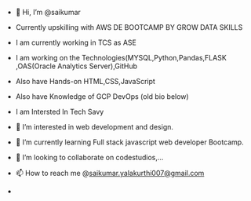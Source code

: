 - 👋 Hi, I’m @saikumar

- Currently upskilling with AWS DE BOOTCAMP BY GROW DATA SKILLS
- I am currently working in TCS as ASE
- I am working on the Technologies(MYSQL,Python,Pandas,FLASK ,OAS(Oracle Analytics Server),GitHub
- Also have Hands-on HTML,CSS,JavaScript
- Also have Knowledge of GCP DevOps (old bio below)
- I am Intersted In Tech Savy
- 👀 I’m interested in web development and design.
- 🌱 I’m currently learning Full stack javascript web developer Bootcamp.
- 💞️ I’m looking to collaborate on codestudios,...
- 📫 How to reach me  @saikumar.yalakurthi007@gmail.com
- 

<!---
12saikumar8/12saikumar8 is a ✨ special ✨ repository because its `README.md` (this file) appears on your GitHub profile.
You can click the Preview link to take a look at your changes.
--->
